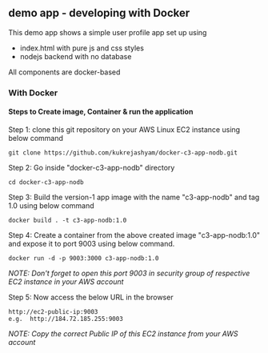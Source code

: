 ## demo app - developing with Docker

This demo app shows a simple user profile app set up using 
- index.html with pure js and css styles
- nodejs backend with no database

All components are docker-based

### With Docker

#### Steps to Create image, Container & run the application

Step 1: clone this git repository on your AWS Linux EC2 instance using below command

    git clone https://github.com/kukrejashyam/docker-c3-app-nodb.git 

Step 2: Go inside "docker-c3-app-nodb" directory 

    cd docker-c3-app-nodb   

Step 3: Build the version-1 app image with the name "c3-app-nodb" and tag 1.0 using below command
    
    docker build . -t c3-app-nodb:1.0   

Step 4: Create a container from the above created image "c3-app-nodb:1.0" and expose it to port 9003 using below command.

    docker run -d -p 9003:3000 c3-app-nodb:1.0

_NOTE: Don't forget to open this port 9003 in security group of respective EC2 instance in your AWS account_

Step 5: Now access the below URL in the browser

    http://ec2-public-ip:9003
    e.g.  http://184.72.185.255:9003

_NOTE: Copy the correct Public IP of this EC2 instance from your AWS account_

